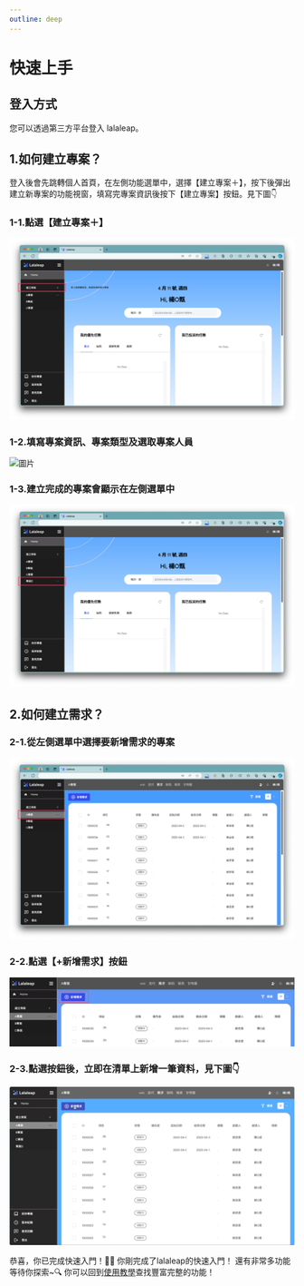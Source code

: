 ```yaml
---
outline: deep
---
```


# 快速上手

## 登入方式

您可以透過第三方平台登入 lalaleap。

## 1.如何建立專案？

登入後會先跳轉個人首頁，在左側功能選單中，選擇【建立專案＋】，按下後彈出建立新專案的功能視窗，填寫完專案資訊後按下【建立專案】按鈕。見下圖👇

### 1-1.點選【建立專案＋】
![圖片](quick01.png)

### 1-2.填寫專案資訊、專案類型及選取專案人員
![圖片](quick02.gif)

### 1-3.建立完成的專案會顯示在左側選單中
![圖片](quick03.png)

## 2.如何建立需求？

### 2-1.從左側選單中選擇要新增需求的專案
![圖片](quick04.png)

### 2-2.點選【+新增需求】按鈕
![Alt text](image-8.png)

### 2-3.點選按鈕後，立即在清單上新增一筆資料，見下圖👇
![圖片](quick05.gif)

恭喜，你已完成快速入門！🎊🎉
你剛完成了lalaleap的快速入門！
還有非常多功能等待你探索~🔍
你可以回到[使用教學](markdown-examples.md)查找豐富完整的功能！